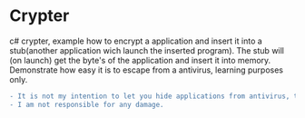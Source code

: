 # Crypter
c# crypter, example how to encrypt a application and insert it into a stub(another application wich launch the inserted program).
The stub will (on launch) get the byte's of the application and insert it into memory.
Demonstrate how easy it is to escape from a antivirus, learning purposes only.

```diff
- It is not my intention to let you hide applications from antivirus, this is for learning purposes only.
- I am not responsible for any damage.
```

